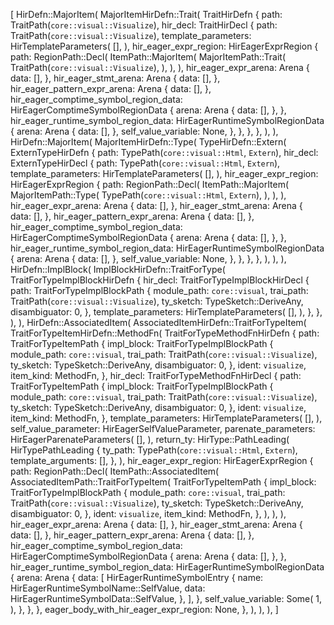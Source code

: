 [
    HirDefn::MajorItem(
        MajorItemHirDefn::Trait(
            TraitHirDefn {
                path: TraitPath(`core::visual::Visualize`),
                hir_decl: TraitHirDecl {
                    path: TraitPath(`core::visual::Visualize`),
                    template_parameters: HirTemplateParameters(
                        [],
                    ),
                    hir_eager_expr_region: HirEagerExprRegion {
                        path: RegionPath::Decl(
                            ItemPath::MajorItem(
                                MajorItemPath::Trait(
                                    TraitPath(`core::visual::Visualize`),
                                ),
                            ),
                        ),
                        hir_eager_expr_arena: Arena {
                            data: [],
                        },
                        hir_eager_stmt_arena: Arena {
                            data: [],
                        },
                        hir_eager_pattern_expr_arena: Arena {
                            data: [],
                        },
                        hir_eager_comptime_symbol_region_data: HirEagerComptimeSymbolRegionData {
                            arena: Arena {
                                data: [],
                            },
                        },
                        hir_eager_runtime_symbol_region_data: HirEagerRuntimeSymbolRegionData {
                            arena: Arena {
                                data: [],
                            },
                            self_value_variable: None,
                        },
                    },
                },
            },
        ),
    ),
    HirDefn::MajorItem(
        MajorItemHirDefn::Type(
            TypeHirDefn::Extern(
                ExternTypeHirDefn {
                    path: TypePath(`core::visual::Html`, `Extern`),
                    hir_decl: ExternTypeHirDecl {
                        path: TypePath(`core::visual::Html`, `Extern`),
                        template_parameters: HirTemplateParameters(
                            [],
                        ),
                        hir_eager_expr_region: HirEagerExprRegion {
                            path: RegionPath::Decl(
                                ItemPath::MajorItem(
                                    MajorItemPath::Type(
                                        TypePath(`core::visual::Html`, `Extern`),
                                    ),
                                ),
                            ),
                            hir_eager_expr_arena: Arena {
                                data: [],
                            },
                            hir_eager_stmt_arena: Arena {
                                data: [],
                            },
                            hir_eager_pattern_expr_arena: Arena {
                                data: [],
                            },
                            hir_eager_comptime_symbol_region_data: HirEagerComptimeSymbolRegionData {
                                arena: Arena {
                                    data: [],
                                },
                            },
                            hir_eager_runtime_symbol_region_data: HirEagerRuntimeSymbolRegionData {
                                arena: Arena {
                                    data: [],
                                },
                                self_value_variable: None,
                            },
                        },
                    },
                },
            ),
        ),
    ),
    HirDefn::ImplBlock(
        ImplBlockHirDefn::TraitForType(
            TraitForTypeImplBlockHirDefn {
                hir_decl: TraitForTypeImplBlockHirDecl {
                    path: TraitForTypeImplBlockPath {
                        module_path: `core::visual`,
                        trai_path: TraitPath(`core::visual::Visualize`),
                        ty_sketch: TypeSketch::DeriveAny,
                        disambiguator: 0,
                    },
                    template_parameters: HirTemplateParameters(
                        [],
                    ),
                },
            },
        ),
    ),
    HirDefn::AssociatedItem(
        AssociatedItemHirDefn::TraitForTypeItem(
            TraitForTypeItemHirDefn::MethodFn(
                TraitForTypeMethodFnHirDefn {
                    path: TraitForTypeItemPath {
                        impl_block: TraitForTypeImplBlockPath {
                            module_path: `core::visual`,
                            trai_path: TraitPath(`core::visual::Visualize`),
                            ty_sketch: TypeSketch::DeriveAny,
                            disambiguator: 0,
                        },
                        ident: `visualize`,
                        item_kind: MethodFn,
                    },
                    hir_decl: TraitForTypeMethodFnHirDecl {
                        path: TraitForTypeItemPath {
                            impl_block: TraitForTypeImplBlockPath {
                                module_path: `core::visual`,
                                trai_path: TraitPath(`core::visual::Visualize`),
                                ty_sketch: TypeSketch::DeriveAny,
                                disambiguator: 0,
                            },
                            ident: `visualize`,
                            item_kind: MethodFn,
                        },
                        template_parameters: HirTemplateParameters(
                            [],
                        ),
                        self_value_parameter: HirEagerSelfValueParameter,
                        parenate_parameters: HirEagerParenateParameters(
                            [],
                        ),
                        return_ty: HirType::PathLeading(
                            HirTypePathLeading {
                                ty_path: TypePath(`core::visual::Html`, `Extern`),
                                template_arguments: [],
                            },
                        ),
                        hir_eager_expr_region: HirEagerExprRegion {
                            path: RegionPath::Decl(
                                ItemPath::AssociatedItem(
                                    AssociatedItemPath::TraitForTypeItem(
                                        TraitForTypeItemPath {
                                            impl_block: TraitForTypeImplBlockPath {
                                                module_path: `core::visual`,
                                                trai_path: TraitPath(`core::visual::Visualize`),
                                                ty_sketch: TypeSketch::DeriveAny,
                                                disambiguator: 0,
                                            },
                                            ident: `visualize`,
                                            item_kind: MethodFn,
                                        },
                                    ),
                                ),
                            ),
                            hir_eager_expr_arena: Arena {
                                data: [],
                            },
                            hir_eager_stmt_arena: Arena {
                                data: [],
                            },
                            hir_eager_pattern_expr_arena: Arena {
                                data: [],
                            },
                            hir_eager_comptime_symbol_region_data: HirEagerComptimeSymbolRegionData {
                                arena: Arena {
                                    data: [],
                                },
                            },
                            hir_eager_runtime_symbol_region_data: HirEagerRuntimeSymbolRegionData {
                                arena: Arena {
                                    data: [
                                        HirEagerRuntimeSymbolEntry {
                                            name: HirEagerRuntimeSymbolName::SelfValue,
                                            data: HirEagerRuntimeSymbolData::SelfValue,
                                        },
                                    ],
                                },
                                self_value_variable: Some(
                                    1,
                                ),
                            },
                        },
                    },
                    eager_body_with_hir_eager_expr_region: None,
                },
            ),
        ),
    ),
]